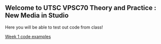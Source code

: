 ## Welcome to UTSC VPSC70 Theory and Practice : New Media in Studio 

Here you will be able to test out code from class!


[Week 1 code examples](utscnewmedia/week1/)
